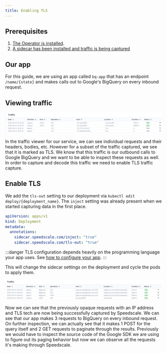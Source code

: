```yaml
---
title: Enabling TLS
---
```


## Prerequisites
1. [The Operator is installed](../quick-start.md).
2. [A sidecar has been installed and traffic is being captured](../setup/sidecar/README.md)

## Our app
For this guide, we are using an app called `bq-app` that has an endpoint `/name/{state}` and makes calls out to Google's BigQuery on every inbound request.

## Viewing traffic

![Traffic](./tls/unrecognized.png)

In the traffic viewer for our service, we can see individual requests and their headers, bodies, etc. However for a subset of the traffic captured, we see that it is marked as TLS. We know that this traffic is our outbound calls to Google BigQuery and we want to be able to inspect these requests as well. In order to capture and decode this traffic we need to enable TLS traffic capture.

## Enable TLS

We add the `tls-out` setting to our deployment via `kubectl edit deploy/{deployment_name}`. The `inject` setting was already present when we started capturing data in the first place.

```yaml
apiVersion: apps/v1
kind: Deployment
metadata:
  annotations:
    sidecar.speedscale.com/inject: "true"
    sidecar.speedscale.com/tls-out: "true"
```

:::danger
TLS configuration depends heavily on the programming language your app uses. See [how to configure your app](../setup/sidecar/sidecar-trust.md).
:::

This will change the sidecar settings on the deployment and cycle the pods to apply them.

![Decoded](./tls/decoded.png)

Now we can see that the previously opaque requests with an IP address and TLS tech are now being successfully captured by Speedscale. We can see that our app makes 3 requests to BigQuery on every inbound request. On further inspection, we can actually see that it makes 1 POST for the query itself and 2 GET requests to paginate through the results. Previously we would have to inspect the source code of the Google SDK we are using to figure out its paging behavior but now we can observe all the requests it's making through Speedscale.
